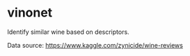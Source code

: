 # vinonet
Identify similar wine based on descriptors.

Data source: https://www.kaggle.com/zynicide/wine-reviews
